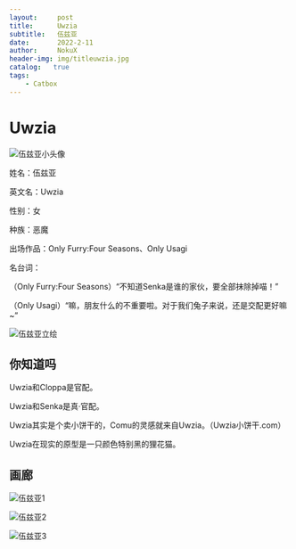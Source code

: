 ```yaml
---
layout:     post
title:      Uwzia
subtitle:   伍兹亚
date:       2022-2-11
author:     NokuX
header-img: img/titleuwzia.jpg
catalog:   true
tags:
    - Catbox
---
```

# Uwzia

![伍兹亚小头像]({{site.baseurl}}/img-post/uwzia.jpg)

姓名：伍兹亚

英文名：Uwzia

性别：女

种族：恶魔

出场作品：Only Furry:Four Seasons、Only Usagi

名台词：

（Only Furry:Four Seasons）“不知道Senka是谁的家伙，要全部抹除掉喵！”

（Only Usagi）“嘛，朋友什么的不重要啦。对于我们兔子来说，还是交配更好嘛~”

![伍兹亚立绘]({{site.baseurl}}/img-post/uwzia.png)

## 你知道吗

Uwzia和Cloppa是官配。

Uwzia和Senka是真·官配。

Uwzia其实是个卖小饼干的，Comu的灵感就来自Uwzia。（Uwzia小饼干.com）

Uwzia在现实的原型是一只颜色特别黑的狸花猫。


## 画廊

![伍兹亚1]({{site.baseurl}}/img-post/uwzia%20(1).png)

![伍兹亚2]({{site.baseurl}}/img-post/uwzia%20(2).png)

![伍兹亚3]({{site.baseurl}}/img-post/uwzia%20(3).png)
